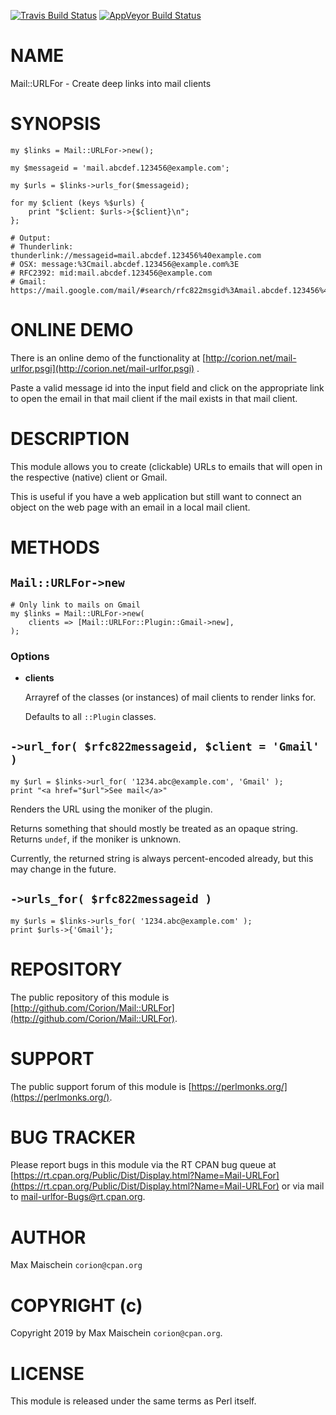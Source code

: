 
[![Travis Build Status](https://travis-ci.org/Corion/Mail-URLFor.svg?branch=master)](https://travis-ci.org/Corion/Mail-URLFor)
[![AppVeyor Build Status](https://ci.appveyor.com/api/projects/status/github/Corion/Mail-URLFor?branch=master&svg=true)](https://ci.appveyor.com/project/Corion/Mail-URLFor)

# NAME

Mail::URLFor - Create deep links into mail clients

# SYNOPSIS

    my $links = Mail::URLFor->new();

    my $messageid = 'mail.abcdef.123456@example.com';

    my $urls = $links->urls_for($messageid);

    for my $client (keys %$urls) {
        print "$client: $urls->{$client}\n";
    };

    # Output:
    # Thunderlink: thunderlink://messageid=mail.abcdef.123456%40example.com
    # OSX: message:%3Cmail.abcdef.123456@example.com%3E
    # RFC2392: mid:mail.abcdef.123456@example.com
    # Gmail: https://mail.google.com/mail/#search/rfc822msgid%3Amail.abcdef.123456%40example.com

# ONLINE DEMO

There is an online demo of the functionality at [http://corion.net/mail-urlfor.psgi](http://corion.net/mail-urlfor.psgi) .

Paste a valid message id into the input field and click on the appropriate link
to open the email in that mail client if the mail exists in that mail client.

# DESCRIPTION

This module allows you to create (clickable) URLs to emails that
will open in the respective (native) client or Gmail.

This is useful if you have a web application but still want to connect
an object on the web page with an email in a local mail client.

# METHODS

## `Mail::URLFor->new`

    # Only link to mails on Gmail
    my $links = Mail::URLFor->new(
        clients => [Mail::URLFor::Plugin::Gmail->new],
    );

### Options

- **clients**

    Arrayref of the classes (or instances) of mail clients to
    render links for.

    Defaults to all `::Plugin` classes.

## `->url_for( $rfc822messageid, $client = 'Gmail' )`

    my $url = $links->url_for( '1234.abc@example.com', 'Gmail' );
    print "<a href="$url">See mail</a>"

Renders the URL using the moniker of the plugin.

Returns something that should mostly be treated as an opaque string.
Returns `undef`, if the moniker is unknown.

Currently, the returned string is always
percent-encoded already, but this may change in the future.

## `->urls_for( $rfc822messageid )`

    my $urls = $links->urls_for( '1234.abc@example.com' );
    print $urls->{'Gmail'};

# REPOSITORY

The public repository of this module is
[http://github.com/Corion/Mail::URLFor](http://github.com/Corion/Mail::URLFor).

# SUPPORT

The public support forum of this module is
[https://perlmonks.org/](https://perlmonks.org/).

# BUG TRACKER

Please report bugs in this module via the RT CPAN bug queue at
[https://rt.cpan.org/Public/Dist/Display.html?Name=Mail-URLFor](https://rt.cpan.org/Public/Dist/Display.html?Name=Mail-URLFor)
or via mail to [mail-urlfor-Bugs@rt.cpan.org](https://metacpan.org/pod/mail-urlfor-Bugs@rt.cpan.org).

# AUTHOR

Max Maischein `corion@cpan.org`

# COPYRIGHT (c)

Copyright 2019 by Max Maischein `corion@cpan.org`.

# LICENSE

This module is released under the same terms as Perl itself.
